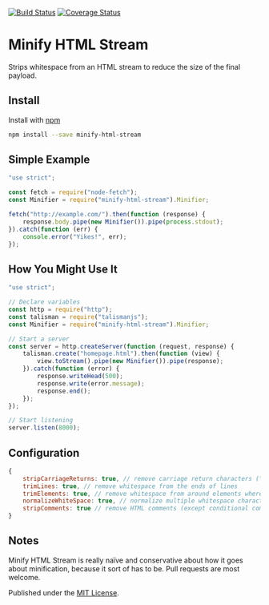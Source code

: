 [![Build Status](https://travis-ci.org/digitaldesignlabs/minify-html-stream.svg?branch=master)](https://travis-ci.org/digitaldesignlabs/minify-html-stream)
[![Coverage Status](https://coveralls.io/repos/github/digitaldesignlabs/minify-html-stream/badge.svg?branch=master)](https://coveralls.io/github/digitaldesignlabs/minify-html-stream)

# Minify HTML Stream

Strips whitespace from an HTML stream to reduce the size of the final payload.

## Install

Install with [npm](https://www.npmjs.com/package/minify-html-stream)

```bash
npm install --save minify-html-stream
```

## Simple Example

```js
"use strict";

const fetch = require("node-fetch");
const Minifier = require("minify-html-stream").Minifier;

fetch("http://example.com/").then(function (response) {
    response.body.pipe(new Minifier()).pipe(process.stdout);
}).catch(function (err) {
    console.error("Yikes!", err);
});
```

## How You Might Use It
```js
"use strict";

// Declare variables
const http = require("http");
const talisman = require("talismanjs");
const Minifier = require("minify-html-stream").Minifier;

// Start a server
const server = http.createServer(function (request, response) {
    talisman.create("homepage.html").then(function (view) {
        view.toStream().pipe(new Minifier()).pipe(response);
    }).catch(function (error) {
        response.writeHead(500);
        response.write(error.message);
        response.end();
    });
});

// Start listening
server.listen(8000);
```

## Configuration
```js
{
    stripCarriageReturns: true, // remove carriage return characters (\r)
    trimLines: true, // remove whitespace from the ends of lines
    trimElements: true, // remove whitespace from around elements where it is safe
    normalizeWhiteSpace: true, // normalize multiple whitespace characters to single characters
    stripComments: true // remove HTML comments (except conditional comments)
}
```

## Notes
Minify HTML Stream is really naïve and conservative about how it goes about minification, because it sort of has to be. Pull requests are most welcome.

Published under the [MIT License](http://opensource.org/licenses/MIT).
